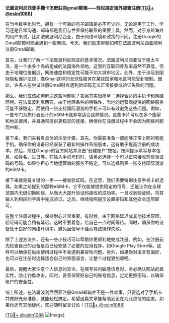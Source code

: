 **法属波利尼西亚手機卡怎麽註冊gmail郵箱——轻松搞定海外邮箱注册[[TG💪+ @esim1088](https://t.me/s/esim1088)]**

在当今数字化时代，拥有一个可靠的电子邮箱是必不可少的。无论是用于工作、学习还是日常沟通，邮箱都是我们与世界保持联系的重要工具。然而，对于身处海外的用户来说，比如法属波利尼西亚，由于网络环境和政策的不同，注册Google的Gmail邮箱可能会遇到一些麻烦。今天，我们就来聊聊如何在法属波利尼西亚顺利注册Gmail邮箱。

首先，让我们了解一下法属波利尼西亚的基本情况。法属波利尼西亚位于南太平洋，是一个由多个岛屿组成的法国海外领地。这里的互联网普及率虽然不算低，但由于地理位置偏远，网络速度和稳定性可能不如大城市地区。此外，由于涉及到国际隐私保护法规，像Gmail这样的全球性服务在某些国家和地区可能受到限制。因此，许多人在尝试注册Gmail时会遇到验证码无法正常接收或验证失败的问题。

那么，我们应该如何解决这些问题呢？答案其实很简单：选择合适的手机卡和网络环境。在法属波利尼西亚，由于地理条件的特殊性，当地的运营商提供的网络服务可能不够稳定，而使用一张支持国际漫游的手机卡可以有效避免这些问题。例如，一些专门为旅行者设计的eSIM卡就非常适合这种情况。这些卡片可以在多个国家和地区使用，并且通常提供更稳定的连接，确保你在注册过程中不会因为网络问题而中断。

接下来，我们来看看具体的注册步骤。首先，你需要准备一部能够正常上网的智能手机。确保你的设备已经安装了最新的操作系统版本，这有助于提高注册的成功率。然后，前往Google的官方网站并点击“创建账户”按钮。按照提示填写基本信息，如姓名、生日等。在输入手机号码时，请务必选择一个可以正常接收短信验证码的号码。如果你担心当地运营商的服务不稳定，可以选择购买一张支持国际漫游的eSIM卡。

接下来就是最关键的一步——接收验证码。在这里，我们需要特别注意手机卡的选择。如果之前提到的那种eSIM卡，它不仅能够提供稳定的信号，还能让你在全球范围内无缝切换网络，从而大大提升验证码接收的成功率。一旦收到验证码，将其输入到相应的字段中完成验证。之后，继续按照提示设置密码和其他安全选项即可。

在整个注册过程中，保持耐心非常重要。有时候，由于网络延迟或其他技术原因，验证码可能会稍有延迟。这时不要着急，给自己一点时间等待。同时，确保你的设备处于良好的网络环境中，避免因信号不佳而导致操作失败。

除了上述方法外，还有一些小技巧可以帮助你更顺利地完成注册。例如，在注册前先检查自己的设备是否已经安装了必要的应用程序，如Google Play Store等。这样可以确保在后续使用过程中不会遇到兼容性问题。另外，如果你对语言有偏好，也可以在注册时选择适合自己的界面语言，让整个过程更加顺畅。

最后，提醒大家注意个人信息的安全。在填写任何敏感信息时，务必确认网站的真实性，防止钓鱼攻击。同时，妥善保管好自己的账号信息，定期更换密码，以确保账户的安全性。

综上所述，在法属波利尼西亚注册Gmail邮箱并不是一件难事，只要选对了手机卡并做好充分准备，就能轻松搞定。希望这篇文章能帮助到正在为此烦恼的朋友。如果你还有其他疑问，欢迎随时留言讨论！[[TG💪+ @esim1088](https://t.me/s/esim1088)]

[[TG💪+ @esim1088](https://t.me/s/esim1088) ![Image](https://i.postimg.cc/4NQfJmqS/Snipaste-2025-05-13-00-14-12.png)]